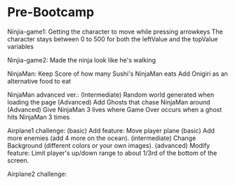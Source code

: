 # Pre-Bootcamp

Ninjia-game1:
Getting the character to move while pressing arrowkeys 
The character stays between 0 to 500 for both the leftValue and the topValue variables

Ninjia-game2:
Made the ninja look like he's walking

NinjaMan:
Keep Score of how many Sushi's NinjaMan eats
Add Onigiri as an alternative food to eat 

NinjaMan advanced ver.:
(Intermediate) Random world generated when loading the page
(Advanced) Add Ghosts that chase NinjaMan around
(Advanced) Give NinjaMan 3 lives where Game Over occurs when a ghost hits NinjaMan 3 times

Airplane1 challenge:
(basic) Add feature: Move player plane
(basic) Add more enemies (add 4 more on the ocean).
(intermediate) Change Background (different colors or your own images).
(advanced) Modify feature: Limit player's up/down range to about 1/3rd of the bottom of the screen.

Airplane2 challenge: 
